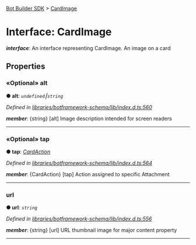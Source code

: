 [Bot Builder SDK](../README.md) > [CardImage](../interfaces/botbuilder.cardimage.md)



# Interface: CardImage

*__interface__*: An interface representing CardImage. An image on a card



## Properties
<a id="alt"></a>

### «Optional» alt

**●  alt**:  *`undefined`⎮`string`* 

*Defined in [libraries/botframework-schema/lib/index.d.ts:560](https://github.com/Microsoft/botbuilder-js/blob/8495ddc/libraries/botframework-schema/lib/index.d.ts#L560)*


*__member__*: {string} [alt] Image description intended for screen readers





___

<a id="tap"></a>

### «Optional» tap

**●  tap**:  *[CardAction](botbuilder.cardaction.md)* 

*Defined in [libraries/botframework-schema/lib/index.d.ts:564](https://github.com/Microsoft/botbuilder-js/blob/8495ddc/libraries/botframework-schema/lib/index.d.ts#L564)*


*__member__*: {CardAction} [tap] Action assigned to specific Attachment





___

<a id="url"></a>

###  url

**●  url**:  *`string`* 

*Defined in [libraries/botframework-schema/lib/index.d.ts:556](https://github.com/Microsoft/botbuilder-js/blob/8495ddc/libraries/botframework-schema/lib/index.d.ts#L556)*


*__member__*: {string} [url] URL thumbnail image for major content property





___


